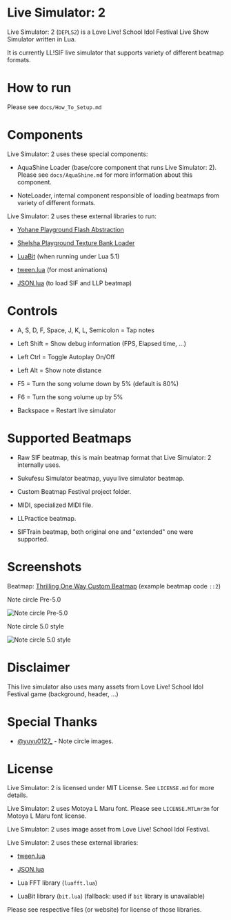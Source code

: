 Live Simulator: 2
=================

Live Simulator: 2 (`DEPLS2`) is a Love Live! School Idol Festival Live Show Simulator written in Lua.

It is currently LL!SIF live simulator that supports variety of different beatmap formats.

How to run
==========

Please see `docs/How_To_Setup.md`

Components
==========

Live Simulator: 2 uses these special components:

* AquaShine Loader (base/core component that runs Live Simulator: 2). Please see `docs/AquaShine.md` for more information about this component.

* NoteLoader, internal component responsible of loading beatmaps from variety of different formats.

Live Simulator: 2 uses these external libraries to run:

* [Yohane Playground Flash Abstraction](https://github.com/MikuAuahDark/Yohane)

* [Shelsha Playground Texture Bank Loader](https://github.com/MikuAuahDark/Shelsha)

* [LuaBit](http://luaforge.net/projects/bit/) (when running under Lua 5.1)

* [tween.lua](https://github.com/kikito/tween.lua) (for most animations)

* [JSON.lua](http://regex.info/blog/lua/json) (to load SIF and LLP beatmap)

Controls
========

* A, S, D, F, Space, J, K, L, Semicolon = Tap notes

* Left Shift = Show debug information (FPS, Elapsed time, ...)

* Left Ctrl = Toggle Autoplay On/Off

* Left Alt = Show note distance

* F5 = Turn the song volume down by 5% (default is 80%)

* F6 = Turn the song volume up by 5%

* Backspace = Restart live simulator

Supported Beatmaps
==================

* Raw SIF beatmap, this is main beatmap format that Live Simulator: 2 internally uses.

* Sukufesu Simulator beatmap, yuyu live simulator beatmap.

* Custom Beatmap Festival project folder.

* MIDI, specialized MIDI file.

* LLPractice beatmap.

* SIFTrain beatmap, both original one and "extended" one were supported.

Screenshots
===========

Beatmap: [Thrilling One Way Custom Beatmap](https://www.youtube.com/watch?v=xfWGjFo5dy8) (example beatmap code `::2`)

Note circle Pre-5.0

![Note circle Pre-5.0](http://i.imgur.com/qTe7zaW.png)

Note circle 5.0 style

![Note circle 5.0 style](http://i.imgur.com/6GbKrrw.png)

Disclaimer
==========

This live simulator also uses many assets from Love Live! School Idol Festival game (background, header, ...)

Special Thanks
==============

* [@yuyu0127_](https://twitter.com/yuyu0127_) - Note circle images.

License
=======

Live Simulator: 2 is licensed under MIT License. See `LICENSE.md` for more details.

Live Simulator: 2 uses Motoya L Maru font. Please see `LICENSE.MTLmr3m` for
Motoya L Maru font license.

Live Simulator: 2 uses image asset from Love Live! School Idol Festival.

Live Simulator: 2 uses these external libraries:

* [tween.lua](https://github.com/kikito/tween.lua)

* [JSON.lua](http://regex.info/blog/lua/json)

* Lua FFT library (`luafft.lua`)

* LuaBit library (`bit.lua`) (fallback: used if `bit` library is unavailable)

Please see respective files (or website) for license of those libraries.
